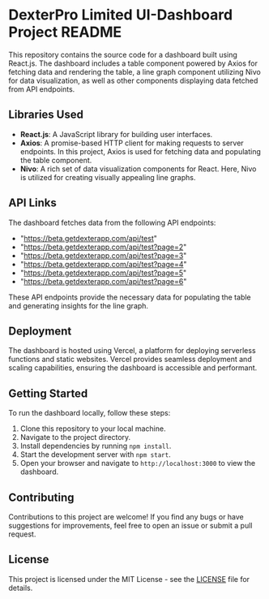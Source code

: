 # DexterPro Limited UI-Dashboard Project README

This repository contains the source code for a dashboard built using React.js. The dashboard includes a table component powered by Axios for fetching data and rendering the table, a line graph component utilizing Nivo for data visualization, as well as other components displaying data fetched from API endpoints.

## Libraries Used

- **React.js**: A JavaScript library for building user interfaces.
- **Axios**: A promise-based HTTP client for making requests to server endpoints. In this project, Axios is used for fetching data and populating the table component.
- **Nivo**: A rich set of data visualization components for React. Here, Nivo is utilized for creating visually appealing line graphs.

## API Links

The dashboard fetches data from the following API endpoints:

- "https://beta.getdexterapp.com/api/test"
- "https://beta.getdexterapp.com/api/test?page=2"
- "https://beta.getdexterapp.com/api/test?page=3"
- "https://beta.getdexterapp.com/api/test?page=4"
- "https://beta.getdexterapp.com/api/test?page=5"
- "https://beta.getdexterapp.com/api/test?page=6"

These API endpoints provide the necessary data for populating the table and generating insights for the line graph.

## Deployment

The dashboard is hosted using Vercel, a platform for deploying serverless functions and static websites. Vercel provides seamless deployment and scaling capabilities, ensuring the dashboard is accessible and performant.

## Getting Started

To run the dashboard locally, follow these steps:

1. Clone this repository to your local machine.
2. Navigate to the project directory.
3. Install dependencies by running `npm install`.
4. Start the development server with `npm start`.
5. Open your browser and navigate to `http://localhost:3000` to view the dashboard.

## Contributing

Contributions to this project are welcome! If you find any bugs or have suggestions for improvements, feel free to open an issue or submit a pull request.

## License

This project is licensed under the MIT License - see the [LICENSE](LICENSE) file for details.
